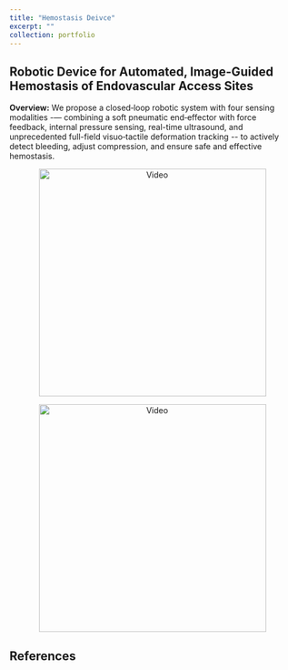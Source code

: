 ```yaml
---
title: "Hemostasis Deivce"
excerpt: ""
collection: portfolio
---
```


## Robotic Device for Automated, Image-Guided Hemostasis of Endovascular Access Sites
**Overview:** We propose a closed‐loop robotic system with four sensing modalities -— combining a soft pneumatic end‐effector with force feedback, internal pressure sensing, real-time ultrasound, and unprecedented full-field visuo‐tactile deformation tracking -- to actively detect bleeding, adjust compression, and ensure safe and effective hemostasis.

<p align="center">
  <img src="https://zhuonanhao.github.io/Home/assets/portfolio/hemostasis/Fig_Overview_Hemostasis.png" alt="Video" style="width:400px;"/>
  <br>
</p>

<p align="center">
  <img src="https://zhuonanhao.github.io/Home/assets/portfolio/hemostasis/Fig_Phases.png" alt="Video" style="width:400px;"/>
  <br>
</p>


## References

